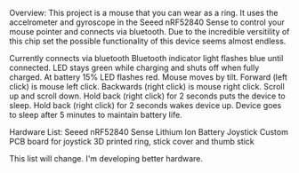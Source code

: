 Overview:
This project is a mouse that you can wear as a ring. It uses the accelrometer and gyroscope in the Seeed nRF52840 Sense to control your mouse pointer and connects via bluetooth. Due to the incredible versitility of this chip set the possible functionality of this device seems almost endless. 

Currently connects via bluetooth
Bluetooth indicator light flashes blue until connected.
LED stays green while charging and shuts off when fully charged.
At battery 15% LED flashes red.
Mouse moves by tilt.
Forward (left click) is mouse left click.
Backwards (right click) is mouse right click.
Scroll up and scroll down.
Hold back (right click) for 2 seconds puts the device to sleep.
Hold back (right click) for 2 seconds wakes device up.
Device goes to sleep after 5 minutes to maintain battery life.

Hardware List:
Seeed nRF52840 Sense
Lithium Ion Battery
Joystick
Custom PCB board for joystick
3D printed ring, stick cover and thumb stick

This list will change. I'm developing better hardware.
